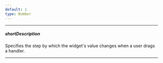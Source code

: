 ```yaml
---
default: 1
type: Number
---
```

---
##### shortDescription
Specifies the step by which the widget's value changes when a user drags a handler.

---
